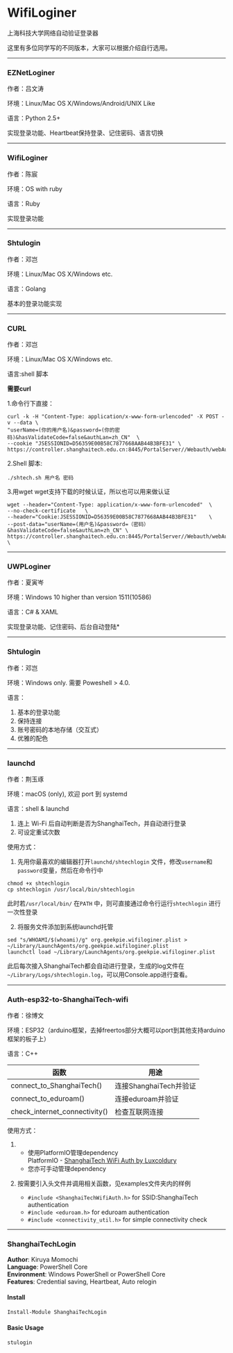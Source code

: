 # **WifiLoginer**
上海科技大学网络自动验证登录器

这里有多位同学写的不同版本，大家可以根据介绍自行选用。



----------


### **EZNetLoginer**
作者：吕文涛

环境：Linux/Mac OS X/Windows/Android/UNIX Like

语言：Python 2.5+

实现登录功能、Heartbeat保持登录、记住密码、语言切换

----------


### **WifiLoginer**
作者：陈宸

环境：OS with ruby

语言：Ruby

实现登录功能

--------


### **Shtulogin**


作者：邓岂

环境：Linux/Mac OS X/Windows etc.

语言：Golang

基本的登录功能实现

--------

### **CURL**

作者：邓岂

环境：Linux/Mac OS X/Windows etc.

语言:shell 脚本


**需要curl**

1.命令行下直接：

```shell
curl -k -H "Content-Type: application/x-www-form-urlencoded" -X POST -v --data \
"userName=(你的用户名)&password=(你的密码)&hasValidateCode=false&authLan=zh_CN"  \
--cookie "JSESSIONID=D56359E00B58C7877668AAB44B3BFE31" \
https://controller.shanghaitech.edu.cn:8445/PortalServer//Webauth/webAuthAction\!login.action
```

2.Shell 脚本:

```
./shtech.sh 用户名 密码
```

3.用wget
wget支持下载的时候认证，所以也可以用来做认证

```shell
wget --header="Content-Type: application/x-www-form-urlencoded"  \
--no-check-certificate   \
--header="Cookie:JSESSIONID=D56359E00B58C7877668AAB44B3BFE31"    \
--post-data="userName=(用户名)&password=（密码）&hasValidateCode=false&authLan=zh_CN" \
https://controller.shanghaitech.edu.cn:8445/PortalServer//Webauth/webAuthAction\!login.action \
```
----------


### **UWPLoginer**

作者：夏寅岑

环境：Windows 10 higher than version 1511(10586)

语言：C# & XAML

实现登录功能、记住密码、后台自动登陆*

---

### **Shtulogin**

作者：邓岂

环境：Windows only. 需要 Poweshell  > 4.0.

语言：

1. 基本的登录功能
2. 保持连接
3. 账号密码的本地存储（交互式）
4. 优雅的配色

---

### **launchd**

作者：荆玉琢

环境：macOS (only), 欢迎 port 到 systemd

语言：shell & launchd

1. 连上 Wi-Fi 后自动判断是否为ShanghaiTech，并自动进行登录
2. 可设定重试次数

使用方式：

1. 先用你最喜欢的编辑器打开`launchd/shtechlogin` 文件，修改`username`和`password`变量，然后在命令行中

```shell
chmod +x shtechlogin
cp shtechlogin /usr/local/bin/shtechlogin
```

此时若`/usr/local/bin/` 在`PATH` 中，则可直接通过命令行运行`shtechlogin` 进行一次性登录

2. 将服务文件添加到系统launchd托管

```shell
sed "s/WHOAMI/$(whoami)/g" org.geekpie.wifiloginer.plist > ~/Library/LaunchAgents/org.geekpie.wifiloginer.plist
launchctl load ~/Library/LaunchAgents/org.geekpie.wifiloginer.plist
```

此后每次接入ShanghaiTech都会自动进行登录，生成的log文件在`~/Library/Logs/shtechlogin.log`，可以用Console.app进行查看。

---

### **Auth-esp32-to-ShanghaiTech-wifi**

作者：徐博文

环境：ESP32（arduino框架，去掉freertos部分大概可以port到其他支持arduino框架的板子上）

语言：C++

| 函数 | 用途 |
|  ----  | ----  |
| connect_to_ShanghaiTech() | 连接ShanghaiTech并验证 |
| connect_to_eduroam() | 连接eduroam并验证 |
| check_internet_connectivity() | 检查互联网连接 |

使用方式：

1. * 使用PlatformIO管理dependency  
     PlatformIO - [ShanghaiTech WiFi Auth by Luxcoldury](https://platformio.org/lib/show/7415/ShanghaiTech%20WiFi%20Auth/installation)
   * 您亦可手动管理dependency  

2. 按需要引入头文件并调用相关函数，见examples文件夹内的样例  
   * ```#include <ShanghaiTechWifiAuth.h>``` for SSID:ShanghaiTech authentication  
   * ```#include <eduroam.h>``` for eduroam authentication  
   * ```#include <connectivity_util.h>``` for simple connectivity check  

---

### **ShanghaiTechLogin**

**Author**: Kiruya Momochi\
**Language**: PowerShell Core\
**Environment**: Windows PowerShell or PowerShell Core\
**Features**: Credential saving, Heartbeat, Auto relogin

#### Install

```powershell
Install-Module ShanghaiTechLogin
```

#### Basic Usage

```powershell
stulogin
```
